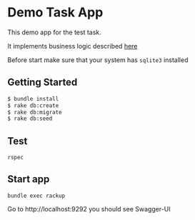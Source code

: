 Demo Task App
=============

This demo app for the test task.

It implements business logic described [here](https://gist.github.com/stevermeister/ae24e05a8f312e8a779bf3110a290e3d)

Before start make sure that your system has `sqlite3` installed

## Getting Started
```bash
$ bundle install
$ rake db:create
$ rake db:migrate
$ rake db:seed
```

## Test

```
rspec
```

## Start app

```
bundle exec rackup
```

Go to http://localhost:9292 you should see Swagger-UI